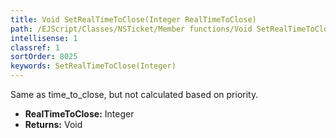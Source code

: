```yaml
---
title: Void SetRealTimeToClose(Integer RealTimeToClose)
path: /EJScript/Classes/NSTicket/Member functions/Void SetRealTimeToClose(Integer p_0)
intellisense: 1
classref: 1
sortOrder: 8025
keywords: SetRealTimeToClose(Integer)
---
```



Same as time\_to_close, but not calculated based on priority.



* **RealTimeToClose:** Integer
* **Returns:** Void


